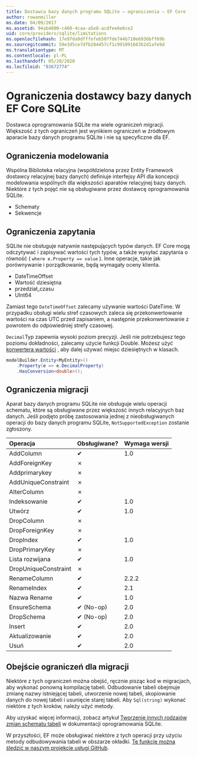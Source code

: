 ```yaml
---
title: Dostawca bazy danych programu SQLite — ograniczenia — EF Core
author: rowanmiller
ms.date: 04/09/2017
ms.assetid: 94ab4800-c460-4caa-a5e8-acdfee6e6ce2
uid: core/providers/sqlite/limitations
ms.openlocfilehash: 17e97da9dfffefeb507fde744b710e6936bff69b
ms.sourcegitcommit: 59e3d5ce7dfb284457cf1c991091683b2d1afe9d
ms.translationtype: MT
ms.contentlocale: pl-PL
ms.lasthandoff: 05/20/2020
ms.locfileid: "83672774"
---
```

# <a name="sqlite-ef-core-database-provider-limitations"></a>Ograniczenia dostawcy bazy danych EF Core SQLite

Dostawca oprogramowania SQLite ma wiele ograniczeń migracji. Większość z tych ograniczeń jest wynikiem ograniczeń w źródłowym aparacie bazy danych programu SQLite i nie są specyficzne dla EF.

## <a name="modeling-limitations"></a>Ograniczenia modelowania

Wspólna Biblioteka relacyjna (współdzielona przez Entity Framework dostawcy relacyjnej bazy danych) definiuje interfejsy API dla koncepcji modelowania wspólnych dla większości aparatów relacyjnej bazy danych. Niektóre z tych pojęć nie są obsługiwane przez dostawcę oprogramowania SQLite.

* Schematy
* Sekwencje

## <a name="query-limitations"></a>Ograniczenia zapytania

SQLite nie obsługuje natywnie następujących typów danych. EF Core mogą odczytywać i zapisywać wartości tych typów, a także wysyłać zapytania o równość ( `where e.Property == value` ). Inne operacje, takie jak porównywanie i porządkowanie, będą wymagały oceny klienta.

* DateTimeOffset
* Wartość dziesiętna
* przedział_czasu
* UInt64

Zamiast tego `DateTimeOffset` zalecamy używanie wartości DateTime. W przypadku obsługi wielu stref czasowych zaleca się przekonwertowanie wartości na czas UTC przed zapisaniem, a następnie przekonwertowanie z powrotem do odpowiedniej strefy czasowej.

`Decimal`Typ zapewnia wysoki poziom precyzji. Jeśli nie potrzebujesz tego poziomu dokładności, zalecamy użycie funkcji Double. Możesz użyć [konwertera wartości](../../modeling/value-conversions.md) , aby dalej używać miejsc dziesiętnych w klasach.

``` csharp
modelBuilder.Entity<MyEntity>()
    .Property(e => e.DecimalProperty)
    .HasConversion<double>();
```

## <a name="migrations-limitations"></a>Ograniczenia migracji

Aparat bazy danych programu SQLite nie obsługuje wielu operacji schematu, które są obsługiwane przez większość innych relacyjnych baz danych. Jeśli podjęto próbę zastosowania jednej z nieobsługiwanych operacji do bazy danych programu SQLite, `NotSupportedException` zostanie zgłoszony.

| Operacja            | Obsługiwane? | Wymaga wersji |
|:---------------------|:-----------|:-----------------|
| AddColumn            | ✔          | 1.0              |
| AddForeignKey        | ✗          |                  |
| Addprimarykey        | ✗          |                  |
| AddUniqueConstraint  | ✗          |                  |
| AlterColumn          | ✗          |                  |
| Indeksowanie          | ✔          | 1.0              |
| Utwórz          | ✔          | 1.0              |
| DropColumn           | ✗          |                  |
| DropForeignKey       | ✗          |                  |
| DropIndex            | ✔          | 1.0              |
| DropPrimaryKey       | ✗          |                  |
| Lista rozwijana            | ✔          | 1.0              |
| DropUniqueConstraint | ✗          |                  |
| RenameColumn         | ✔          | 2.2.2            |
| RenameIndex          | ✔          | 2.1              |
| Nazwa Rename          | ✔          | 1.0              |
| EnsureSchema         | ✔ (No-op)  | 2.0              |
| DropSchema           | ✔ (No-op)  | 2.0              |
| Insert               | ✔          | 2.0              |
| Aktualizowanie               | ✔          | 2.0              |
| Usuń               | ✔          | 2.0              |

## <a name="migrations-limitations-workaround"></a>Obejście ograniczeń dla migracji

Niektóre z tych ograniczeń można obejść, ręcznie pisząc kod w migracjach, aby wykonać ponowną kompilację tabeli. Odbudowanie tabeli obejmuje zmianę nazwy istniejącej tabeli, utworzenie nowej tabeli, skopiowanie danych do nowej tabeli i usunięcie starej tabeli. Aby `Sql(string)` wykonać niektóre z tych kroków, należy użyć metody.

Aby uzyskać więcej informacji, zobacz artykuł [Tworzenie innych rodzajów zmian schematu tabeli](https://sqlite.org/lang_altertable.html#otheralter) w dokumentacji oprogramowania SQLite.

W przyszłości, EF może obsługiwać niektóre z tych operacji przy użyciu metody odbudowywania tabeli w obszarze okładki. [Tę funkcję można śledzić w naszym projekcie usługi GitHub](https://github.com/aspnet/EntityFrameworkCore/issues/329).
